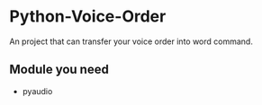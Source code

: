 # Python-Voice-Order
An project that can transfer your voice order into word command.

## Module you need

* pyaudio
